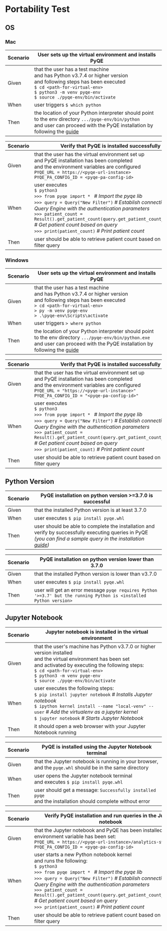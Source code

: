# Portability Test

## OS

### Mac

| Scenario | User sets up the virtual environment and installs PyQE                                                                                                                                                                                   |
| -------- | ---------------------------------------------------------------------------------------------------------------------------------------------------------------------------------------------------------------------------------------- |
| Given    | that the user has a test machine </br> and has Python v3.7.4 or higher version </br> and following steps has been executed </br> `$ cd <path-for-virtual-env> `</br>`$ python3 -m venv pyqe-env` </br>`$ source ./pyqe-env/bin/activate` |
| When     | user triggers `$ which python`                                                                                                                                                                                                           |
| Then     | the location of your Python interpreter should point to the env directory `.../pyqe-env/bin/python` </br> and user can proceed with the PyQE installation by following the [guide](installation-test.md)                                 |

| Scenario | Verify that PyQE is installed successfully                                                                                                                                                                                                                                                                                                                                                            |
| -------- | ----------------------------------------------------------------------------------------------------------------------------------------------------------------------------------------------------------------------------------------------------------------------------------------------------------------------------------------------------------------------------------------------------- |
| Given    | that the user has the virtual environment set up </br> and PyQE installation has been completed </br> and the environment variables are configured </br> `PYQE_URL = https://<pyqe-url-instance>` </br>`PYQE_PA_CONFIG_ID = <pyqe-pa-config-id>`                                                                                                                                          |
| When     | user executes </br> `$ python3` </br> `>>> from pyqe import * ` _# Import the pyqe lib_ <br> `>>> query = Query("New Filter")` _# Establish connection to D4L Query Engine with the authentication parameters_ </br> `>>> patient_count = Result().get_patient_count(query.get_patient_count_filter())` _# Get patient count based on query_ </br> `>>> print(patient_count)` _# Print patient count_ |
| Then     | user should be able to retrieve patient count based on provided filter query                                                                                                                                                                                                                                                                                                                          |

### Windows

| Scenario | User sets up the virtual environment and installs PyQE                                                                                                                                                                              |
| -------- | ----------------------------------------------------------------------------------------------------------------------------------------------------------------------------------------------------------------------------------- |
| Given    | that the user has a test machine </br> and has Python v3.7.4 or higher version </br> and following steps has been executed </br> `> cd <path-for-virtual-env> ` </br> `> py -m venv pyqe-env` </br> `> .\pyqe-env\Scripts\activate` |
| When     | user triggers `> where python`                                                                                                                                                                                                      |
| Then     | the location of your Python interpreter should point to the env directory `.../pyqe-env/bin/python.exe` </br> and user can proceed with the PyQE installation by following the [guide](installation-test.md)                        |

| Scenario | Verify that PyQE is installed successfully                                                                                                                                                                                                                                                                                                                                                            |
| -------- | ----------------------------------------------------------------------------------------------------------------------------------------------------------------------------------------------------------------------------------------------------------------------------------------------------------------------------------------------------------------------------------------------------- |
| Given    | that the user has the virtual environment set up </br> and PyQE installation has been completed </br> and the environment variables are configured </br> `PYQE_URL = "https://<pyqe-url-instance>"` </br>`PYQE_PA_CONFIG_ID = "<pyqe-pa-config-id>"`                                                                                                                                      |
| When     | user executes </br> `$ python3` </br> `>>> from pyqe import * ` _# Import the pyqe lib_ <br> `>>> query = Query("New Filter")` _# Establish connection to D4L Query Engine with the authentication parameters_ </br> `>>> patient_count = Result().get_patient_count(query.get_patient_count_filter())` _# Get patient count based on query_ </br> `>>> print(patient_count)` _# Print patient count_ |
| Then     | user should be able to retrieve patient count based on provided filter query                                                                                                                                                                                                                                                                                                                          |

## Python Version

| Scenario | PyQE installation on python version >=3.7.0 is successful                                                                                                                               |
| -------- | --------------------------------------------------------------------------------------------------------------------------------------------------------------------------------------- |
| Given    | that the installed Python version is at least 3.7.0                                                                                                                                     |
| When     | user executes `$ pip install pyqe.whl`                                                                                                                                                  |
| Then     | user should be able to complete the installation and verify by successfully executing queries in PyQE _(you can find a sample query in the installation [guide](installation-test.md))_ |

| Scenario | PyQE installation on python version lower than 3.7.0                                                               |
| -------- | ------------------------------------------------------------------------------------------------------------------ |
| Given    | that the installed Python version is lower than v3.7.0                                                             |
| When     | user executes `$ pip install pyqe.whl`                                                                             |
| Then     | user will get an error message `pyqe requires Python '>=3.7' but the running Python is <installed Python version>` |

## Jupyter Notebook

| Scenario | Jupyter notebook is installed in the virtual environment                                                                                                                                                                                                                                  |
| -------- | ----------------------------------------------------------------------------------------------------------------------------------------------------------------------------------------------------------------------------------------------------------------------------------------- |
| Given    | that the user's machine has Python v3.7.0 or higher version installed </br> and the virtual environment has been set </br> and activated by executing the following steps: </br> `$ cd <path-for-virtual-env>` </br> `$ python3 -m venv pyqe-env` </br>`$ source ./pyqe-env/bin/activate` |
| When     | user executes the following steps: </br> `$ pip install jupyter notebook` _# Installs Jupyter notebook_ </br> `$ ipython kernel install --name "local-venv" --user` _# Add the virtualenv as a jupyter kernel_ </br> `$ jupyter notebook` _# Starts Jupyter Notebook_                     |
| Then     | it should open a web browser with your Jupyter Notebook running                                                                                                                                                                                                                           |

| Scenario | PyQE is installed using the Jupyter Notebook terminal                                                             |
| -------- | ----------------------------------------------------------------------------------------------------------------- |
| Given    | that the Jupyter notebook is running in your browser, and the `pyqe.whl` should be in the same directory          |
| When     | user opens the Jupyter notebook terminal </br> and executes `$ pip install pyqe.whl`                              |
| Then     | user should get a message: `Successfully installed pyqe` </br> and the installation should complete without error |

| Scenario | Verify PyQE installation and run queries in the Jupyter notebook                                                                                                                                                                                                                                                                                                                                                                                               |
| -------- | -------------------------------------------------------------------------------------------------------------------------------------------------------------------------------------------------------------------------------------------------------------------------------------------------------------------------------------------------------------------------------------------------------------------------------------------------------------- |
| Given    | that the Jupyter notebook and PyQE has been installed and the environment variable has been set: </br> `PYQE_URL = https://<pyqe-url-instance>/analytics-svc/` </br>`PYQE_PA_CONFIG_ID = <pyqe-pa-config-id>`                                                                                                                                                                                                                                                     |
| When     | user starts a new Python notebook kernel </br> and runs the following: </br> `$ python3` </br> `>>> from pyqe import * ` _# Import the pyqe lib_ <br> `>>> query = Query("New Filter")` _# Establish connection to D4L Query Engine with the authentication parameters_ </br> `>>> patient_count = Result().get_patient_count(query.get_patient_count_filter())` _# Get patient count based on query_ </br> `>>> print(patient_count)` _# Print patient count_ |  |
| Then     | user should be able to retrieve patient count based on provided filter query                                                                                                                                                                                                                                                                                                                                                                                   |
